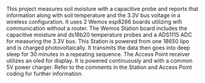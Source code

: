 This project measures soil moisture with a capacitive probe and reports that information along with soil temperature and the 3.3V bus voltage in a wireless configuration.  It uses 2 Wemos esp8266 boards utilizing wifi communication without a router.  The Wemos Station board includes the capacitive moisture and ds18b20 temperature probes and a ADS1115 ADC for measuring the 3.3V bus.  This Station is powered from one 18650 lipo and is charged photovoltaically. It transmits the data then goes into deep sleep for 30 minutes in a repeating sequence. The Access Point receiver utilizes an oled for display. It is powered continuously and with a common 5V power charger.  Refer to the comments in the Station and Access Point coding for further information.
